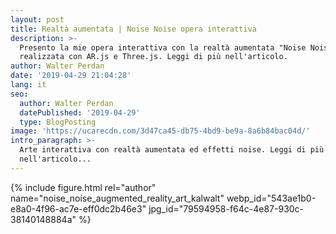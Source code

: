 ```yaml
---
layout: post
title: Realtà aumentata | Noise Noise opera interattiva
description: >-
  Presento la mie opera interattiva con la realtà aumentata "Noise Noise"
  realizzata con AR.js e Three.js. Leggi di più nell'articolo.
author: Walter Perdan
date: '2019-04-29 21:04:28'
lang: it
seo:
  author: Walter Perdan
  datePublished: '2019-04-29'
  type: BlogPosting
image: 'https://ucarecdn.com/3d47ca45-db75-4bd9-be9a-8a6b84bac04d/'
intro_paragraph: >-
  Arte interattiva con realtà aumentata ed effetti noise. Leggi di più
  nell'articolo...
---
```

{% include figure.html rel="author" name="noise_noise_augmented_reality_art_kalwalt" webp_id="543ae1b0-e8a0-4f96-ac7e-eff0dc2b46e3" jpg_id="79594958-f64c-4e87-930c-38140148884a" %}
